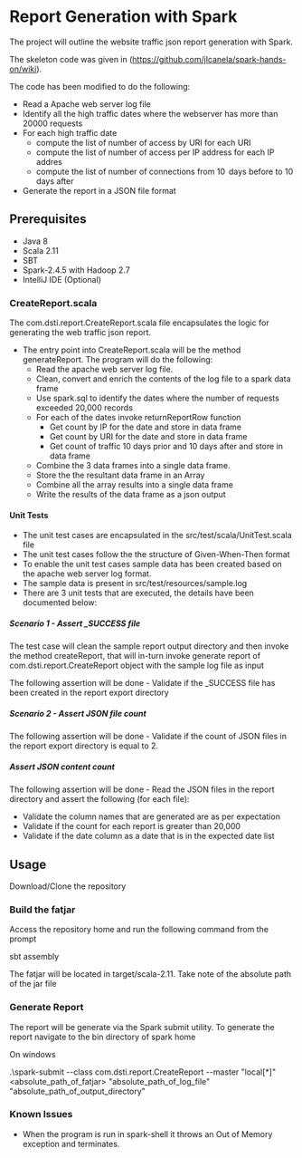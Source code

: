 # Report Generation with Spark

The project will outline the website traffic json report generation with Spark.

The skeleton code was given in (https://github.com/jlcanela/spark-hands-on/wiki). 

The code has been modified to do the following:

- Read a Apache web server log file
- Identify all the high traffic dates where the webserver has more than 20000 requests
- For each high traffic date 
	- compute the list of number of access by URI for each URI
	- compute the list of number of access per IP address for each IP addres
	- compute the list of number of connections from 10  days before to 10 days after
- Generate the report in a JSON file format

## Prerequisites
- Java 8
- Scala 2.11
- SBT
- Spark-2.4.5 with Hadoop 2.7
- IntelliJ IDE (Optional)

### CreateReport.scala
The com.dsti.report.CreateReport.scala file encapsulates the logic for generating the web traffic json report.
- The entry point into CreateReport.scala will be the method generateReport. The program will do the following:
	- Read the apache web server log file.
	- Clean, convert and enrich the contents of the log file to a spark data frame
	- Use spark.sql to identify the dates where the number of requests exceeded 20,000 records
	- For each of the dates invoke returnReportRow function
		- Get count by IP for the date and store in data frame
		- Get count by URI for the date and store in data frame
		- Get count of traffic 10 days prior and 10 days after and store in data frame
	- Combine the 3 data frames into a single data frame.
	- Store the the resultant data frame in an Array
	- Combine all the array results into a single data frame
	- Write the results of the data frame as a json output

#### Unit Tests
- The unit test cases are encapsulated in the src/test/scala/UnitTest.scala file
- The unit test cases follow the the structure of Given-When-Then format
- To enable the unit test cases sample data has been created based on the apache web server log format. 
- The sample data is present in src/test/resources/sample.log
- There are 3 unit tests that are executed, the details have been documented below:

##### Scenario 1 - Assert  _SUCCESS file
The test case will clean the sample report output directory and then invoke the method createReport, that will in-turn invoke generate report of com.dsti.report.CreateReport object with the sample log file as input


The following assertion will be done - Validate if the _SUCCESS file has been created in the report export directory

##### Scenario 2 - Assert JSON file count
The following assertion will be done - Validate if the count of JSON files in the report export directory is equal to 2.

##### Assert JSON content count
The following assertion will be done - Read the JSON files in the report directory and assert the following (for each file):
 - Validate the column names that are generated are as per expectation
 - Validate if the count for each report is greater than 20,000
 - Validate if the date column as a date that is in the expected date list


## Usage
Download/Clone the repository

### Build the fatjar
Access the repository home and run the following command from the prompt

sbt assembly

The fatjar will be located in target/scala-2.11. Take note of the absolute path of the jar file 

### Generate Report 
The report will be generate via the Spark submit utility. 
To generate the report navigate to the bin directory of spark home

On windows

.\spark-submit --class com.dsti.report.CreateReport --master "local[*]"  <absolute_path_of_fatjar> "absolute_path_of_log_file" "absolute_path_of_output_directory" 


### Known Issues
- When the program is run in spark-shell it throws an Out of Memory exception and terminates.

